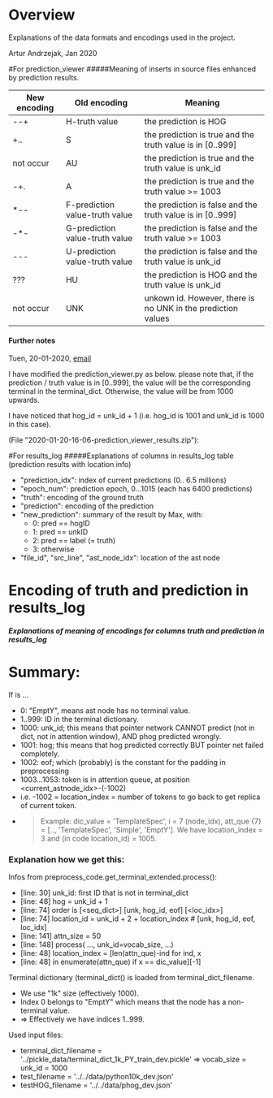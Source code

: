 # Overview
Explanations of the data formats and encodings used in the project.

Artur Andrzejak, Jan 2020


#For prediction_viewer
#####Meaning of inserts in source files enhanced by prediction results.

New encoding | Old encoding | Meaning
---| --- | ---
--+ | H-truth value | the prediction is HOG
+.. | S | the prediction is true and the truth value is in [0..999]
not occur | AU | the prediction is true and the truth value is unk_id
-+. | A | the prediction is true and the truth value >= 1003
*-- | F-prediction value-truth value | the prediction is false and the truth value is in [0..999]
-*- | G-prediction value-truth value | the prediction is false and the truth value >= 1003
--- | U-prediction value-truth value | the prediction is false and the truth value is unk_id
??? | HU | the prediction is HOG and the truth value is unk_id
not occur | UNK | unkown id. However, there is no UNK in the prediction values

<!---
+ "H-truth value": the prediction is HOG.
+ "S": the prediction is true and the truth value is in [0..999]
+ "AU":  the prediction is true and the truth value is unk_id 
+ "A": the prediction is true and the truth value >= 1001

+ "F-prediction value-truth value": the prediction is false and the truth value is in [0..999]
+ "G-prediction value-truth value": the prediction is false and the truth value >= 1001
+ "U-prediction value-truth value": the prediction is false and the truth value is unk_id

+ "HU": the prediction is HOG and the truth value is unk_id
+ "UNK": unkown id. However, there is no UNK in the prediction values. I checked the CSV file again.--->

#### Further notes
Tuen, 20-01-2020, [email](https://mail.google.com/mail/u/0/?tab=wm#inbox/KtbxLvHcLqJnHqznMZSDHsTVrxWsqtbQBB)

I have modified the prediction_viewer.py as below. please note that,
if the prediction / truth value is in [0..999], the value will be the
corresponding terminal in the terminal_dict. Otherwise, the value will be
from 1000 upwards.

I have noticed that hog_id = unk_id + 1 (i.e. hog_id is 1001 and unk_id is 1000 in this case).

 (File "2020-01-20-16-06-prediction_viewer_results.zip"):


#For results_log
#####Explanations of columns in results_log table (prediction results with location info)

* "prediction_idx": index of current predictions (0.. 6.5 millions)
* "epoch_num": prediction epoch, 0...1015 (each has 6400 predictions)
* "truth": encoding of the ground truth 
* "prediction": encoding of the prediction 
* "new_prediction": summary of the result by Max, with:
    * 0: pred == hogID
    * 1: pred == unkID
    * 2: pred == label (= truth)
    * 3: otherwise
* "file_id", "src_line", "ast_node_idx": location of the ast node


# Encoding of truth and prediction in results_log
##### Explanations of meaning of encodings for columns truth and prediction in results_log 

# Summary:
If <value> is ...

* 0: "EmptY", means ast node has no terminal value.
* 1..999: ID in the terminal dictionary.
* 1000: unk_id; this means that pointer network CANNOT predict (not in dict, 
		not in attention window), AND phog predicted wrongly.
* 1001: hog; this means that hog predicted correctly BUT pointer net failed completely.
* 1002: eof; which (probably) is the constant for the padding in preprocessing
* 1003...1053: token is in attention queue, at position <current_astnode_idx>-(<value>-1002)
 * i.e. <value>-1002 = location_index = number of tokens to go back to get replica of current token.
 * > Example: dic_value = 'TemplateSpec', i = 7 (node_idx), att_que {7} = [.., 'TemplateSpec', 'Simple', 'EmptY']. 
   > We have location_index = 3 and <value> (in code location_id) = 1005.
   >  

### Explanation how we get this:

Infos from preprocess_code.get_terminal_extended.process():
* [line: 30]  unk_id: first ID that is not in terminal_dict
* [line: 48]  hog = unk_id + 1
* [line: 74]  order is [<seq_dict>] [unk, hog_id, eof] [<loc_idx>]
* [line: 74]  location_id = unk_id + 2 + location_index  # [unk, hog_id, eof, loc_idx]
* [line: 141] attn_size = 50
* [line: 148] process( ..., unk_id=vocab_size, ...)
* [line: 48]  location_index = [len(attn_que)-ind for ind, x
* [line: 48]      in enumerate(attn_que) if x == dic_value][-1]


Terminal dictionary (terminal_dict() is loaded from terminal_dict_filename.
*    We use "1k" size (effectively 1000).
*    Index 0 belongs to "EmptY" which means that the node has a non-terminal value.
*    => Effectively we have indices 1..999.

Used input files:
*    terminal_dict_filename = '../pickle_data/terminal_dict_1k_PY_train_dev.pickle'
    =>     vocab_size = unk_id = 1000
*    test_filename = '../../data/python10k_dev.json'
*    testHOG_filename = '../../data/phog_dev.json'

